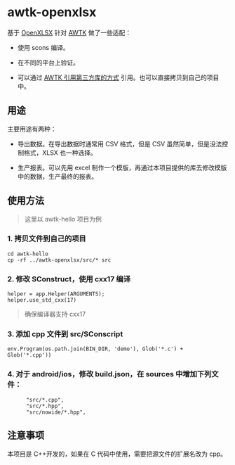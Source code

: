 # awtk-openxlsx

基于 [OpenXLSX](https://github.com/troldal/OpenXLSX) 针对 [AWTK](https://github.com/zlgopen/awtk) 做了一些适配：

* 使用 scons 编译。

* 在不同的平台上验证。

* 可以通过 [AWTK 引用第三方库的方式](https://github.com/zlgopen/awtk/blob/master/docs/how_to_use_3rd_libs.md) 引用。也可以直接拷贝到自己的项目中。

## 用途

主要用途有两种：

* 导出数据。在导出数据时通常用 CSV 格式，但是 CSV 虽然简单，但是没法控制格式，XLSX 也一种选择。

* 生产报表。可以先用 excel 制作一个模版，再通过本项目提供的库去修改模版中的数据，生产最终的报表。

## 使用方法

> 这里以 awtk-hello 项目为例

### 1. 拷贝文件到自己的项目

```
cd awtk-hello
cp -rf ../awtk-openxlsx/src/* src
```

### 2. 修改 SConstruct，使用 cxx17 编译

```
helper = app.Helper(ARGUMENTS);
helper.use_std_cxx(17)
```

> 确保编译器支持 cxx17

### 3. 添加 cpp 文件到 src/SConscript

```
env.Program(os.path.join(BIN_DIR, 'demo'), Glob('*.c') + Glob('*.cpp'))
```

### 4. 对于 android/ios，修改 build.json，在 sources 中增加下列文件：

```
      "src/*.cpp",
      "src/*.hpp",
      "src/nowide/*.hpp",
```

## 注意事项

本项目是 C++开发的，如果在 C 代码中使用，需要把源文件的扩展名改为 cpp。
